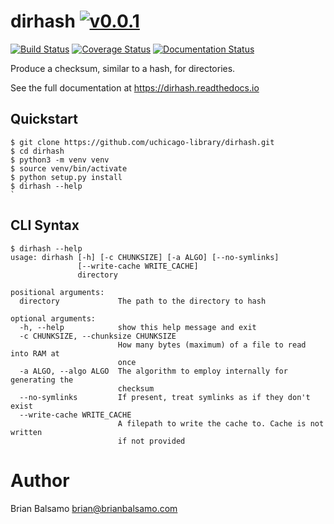 # dirhash [![v0.0.1](https://img.shields.io/badge/version-0.0.1-blue.svg)](https://github.com/uchicago-library/dirhash/releases)

[![Build Status](https://travis-ci.org/uchicago-library/dirhash.svg?branch=master)](https://travis-ci.org/uchicago-library/dirhash) [![Coverage Status](https://coveralls.io/repos/github/uchicago-library/dirhash/badge.svg?branch=master)](https://coveralls.io/github/uchicago-library/dirhash?branch=master) [![Documentation Status](https://readthedocs.org/projects/dirhash/badge/?version=latest)](http://dirhash.readthedocs.io/en/latest/?badge=latest)

Produce a checksum, similar to a hash, for directories.


See the full documentation at https://dirhash.readthedocs.io

## Quickstart

```
$ git clone https://github.com/uchicago-library/dirhash.git
$ cd dirhash
$ python3 -m venv venv
$ source venv/bin/activate
$ python setup.py install
$ dirhash --help
`
```

## CLI Syntax

```
$ dirhash --help
usage: dirhash [-h] [-c CHUNKSIZE] [-a ALGO] [--no-symlinks]
               [--write-cache WRITE_CACHE]
               directory

positional arguments:
  directory             The path to the directory to hash

optional arguments:
  -h, --help            show this help message and exit
  -c CHUNKSIZE, --chunksize CHUNKSIZE
                        How many bytes (maximum) of a file to read into RAM at
                        once
  -a ALGO, --algo ALGO  The algorithm to employ internally for generating the
                        checksum
  --no-symlinks         If present, treat symlinks as if they don't exist
  --write-cache WRITE_CACHE
                        A filepath to write the cache to. Cache is not written
                        if not provided
```

# Author
Brian Balsamo <brian@brianbalsamo.com>
